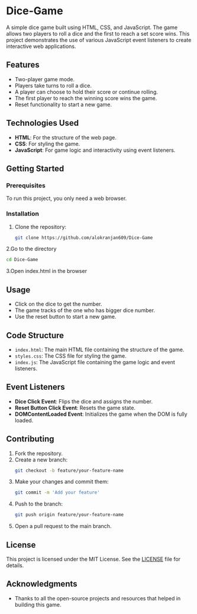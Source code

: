 # Dice-Game

A simple dice game built using HTML, CSS, and JavaScript. The game allows two players to roll a dice and the first to reach a set score wins. This project demonstrates the use of various JavaScript event listeners to create interactive web applications.

## Features

- Two-player game mode.
- Players take turns to roll a dice.
- A player can choose to hold their score or continue rolling.
- The first player to reach the winning score wins the game.
- Reset functionality to start a new game.

## Technologies Used

- **HTML**: For the structure of the web page.
- **CSS**: For styling the game.
- **JavaScript**: For game logic and interactivity using event listeners.

## Getting Started

### Prerequisites

To run this project, you only need a web browser.

### Installation

1. Clone the repository:
   ```sh
   git clone https://github.com/alokranjan609/Dice-Game
   ```
2.Go to the directory
 ```sh
 cd Dice-Game
 ```
3.Open index.html in the browser

## Usage

- Click on the dice to get the number.
- The game tracks of the one who has bigger dice number.
- Use the reset button to start a new game.

## Code Structure

- `index.html`: The main HTML file containing the structure of the game.
- `styles.css`: The CSS file for styling the game.
- `index.js`: The JavaScript file containing the game logic and event listeners.

## Event Listeners

- **Dice Click Event**: Flips the dice and assigns the number.
- **Reset Button Click Event**: Resets the game state.
- **DOMContentLoaded Event**: Initializes the game when the DOM is fully loaded.

## Contributing

1. Fork the repository.
2. Create a new branch:
    ```sh
    git checkout -b feature/your-feature-name
    ```
3. Make your changes and commit them:
    ```sh
    git commit -m 'Add your feature'
    ```
4. Push to the branch:
    ```sh
    git push origin feature/your-feature-name
    ```
5. Open a pull request to the main branch.

## License

This project is licensed under the MIT License. See the [LICENSE](LICENSE) file for details.

## Acknowledgments

- Thanks to all the open-source projects and resources that helped in building this game.

